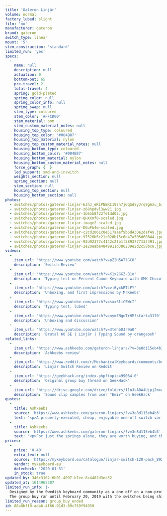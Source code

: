 ```yaml
---
title: 'Gateron Linjär'
volume: normal
factory_lubed: slight
film: 'no'
manufacturer: gateron
brand: gateron
switch_type: linear
mount: '5'
stem_construction: 'standard'
limited_run: 'yes'
specs:
  -
    name: null
    description: null
    actuation: 0
    bottom-out: 65
    pre-travel: 2
    total-travel: 4
    spring: gold-plated
    spring_color: null
    spring_color_info: null
    spring_swap: null
    stem_type: coloured
    stem_color: '#FFCD00'
    stem_material: pom
    stem_custom_material_notes: null
    housing_top_type: coloured
    housing_top_color: '#004B87'
    housing_top_material: nylon
    housing_top_custom_material_notes: null
    housing_bottom_type: coloured
    housing_bottom_color: '#004B87'
    housing_bottom_material: nylon
    housing_bottom_custom_material_notes: null
    force_graph: {  }
    led_support: smd-and-inswitch
    weights_section: null
    spring_section: null
    stem_section: null
    housing_top_section: null
    housing_bottom_section: null
photos:
  - switches/photos/gateron-linjar-EJhJ_eKiPNERI19zh7jGqSdYyJrq9gAzu_bIx-nBus-scaled.jpg
  - switches/photos/gateron-linjar-z68hpdvl3ww21.jpg
  - switches/photos/gateron-linjar-1b65b8f22fe1dd02.jpg
  - switches/photos/gateron-linjar-QHXXmf8-scaled.jpg
  - switches/photos/gateron-linjar-image2-scaled.jpg
  - switches/photos/gateron-linjar-DGuPb4w-scaled.jpg
  - switches/photos/gateron-linjar-c2cd2061c0e517aaef9b6d430e2daf49.jpg
  - switches/photos/gateron-linjar-97526b5c21c028b15c6d47a505d60844.jpg
  - switches/photos/gateron-linjar-92d92377c4142c2fb1f3893777132491.jpg
  - switches/photos/gateron-linjar-2e20eabe4849911d386239e2d2c58bc8.jpg
videos:
  -
    item_url: 'https://www.youtube.com/watch?v=pZ2H5ATlGC8'
    description: 'Switch Review'
  -
    item_url: 'https://www.youtube.com/watch?v=K1x2GGZ-B1o'
    description: 'Typing test on Percent Canoe Keyboard with GMK Chocolatier Keycaps'
  -
    item_url: 'https://www.youtube.com/watch?v=vi6yxkRTLFY'
    description: 'Unboxing, and first impressions by MrKeebs'
  -
    item_url: 'https://www.youtube.com/watch?v=sxxSliC5WcI'
    description: 'Typing test, lubed'
  -
    item_url: 'https://www.youtube.com/watch?v=nymZNguTrHM?start=3170'
    description: 'Unboxing and discussion'
  -
    item_url: 'https://www.youtube.com/watch?v=3tehbDJr9a0'
    description: 'Brutal 60 SE | Linjär | Typing Sound by orangeosh'
related_links:
  -
    item_url: 'https://www.ashkeebs.com/gateron-linjars/?v=3e8d115eb4b3'
    description: 'Ashkeebs review'
  -
    item_url: 'https://www.reddit.com/r/MechanicalKeyboards/comments/bcwfc7/linjar_switch_review/'
    description: 'Linjar Switch Review on Reddit'
  -
    item_url: 'https://geekhack.org/index.php?topic=99064.0'
    description: 'Original group buy thread on GeekHack'
  -
    item_url: 'https://drive.google.com/drive/folders/11nJsA0A4UjpjJmx4mx66mWZeAbhhYA6r'
    description: 'Sound clip samples from user "Emir" on GeekHack'
quotes:
  -
    title: Ashkeebs
    source: 'https://www.ashkeebs.com/gateron-linjars/?v=3e8d115eb4b3'
    text: '<p>A properly-executed, cheap, enjoyable one-off switch variant that should be bought aftermarket for both use and collective purposes.</p>'
  -
    title: Ashkeebs
    source: 'https://www.ashkeebs.com/gateron-linjars/?v=3e8d115eb4b3'
    text: '<p>For just the springs alone, they are worth buying, and the switches themselves are perfectly acceptable to use in any build.</p>'
prices:
  -
    price: '0.40'
    extra_text: null
    source: 'https://mykeyboard.eu/catalogue/linjar-switch-120-pack_892/'
    vendor: mykeyboard-eu
    datecheck: '2020-01-31'
    in_stock: true
updated_by: 346c3162-6b01-4097-b7ee-8c4482d3ec52
updated_at: 1614965307
limited_run_info: |-
  Designed by the Swedish keyboard community as a one off on a non-profit basis.
  The group buy ran until February 20, 2019 with the switches being shipped out in March - April, 2019.
limited_run_reason: group_buy_ended
id: 88a8bf10-ada6-4f66-91d3-89c759f94950
---
```

